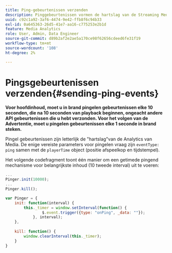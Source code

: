 ```yaml
---
title: Ping-gebeurtenissen verzenden
description: Pinggebeurtenissen vormen de hartslag van de Streaming Media Analytics. Leer hoe te om een getimed te verzenden pingelt voor belangrijkste inhoud of en het volgen van advertenties.
uuid: c92c1a92-3af6-4474-9e42-ffb8f6c94b33
exl-id: 0a645363-26d5-41e7-aa16-c775253e2b1d
feature: Media Analytics
role: User, Admin, Data Engineer
source-git-commit: d89b2af2e2ae5a170ce98f62656cdeed6fe31f19
workflow-type: tm+mt
source-wordcount: '108'
ht-degree: 2%

---
```


# Pingsgebeurtenissen verzenden{#sending-ping-events}

**Voor hoofdinhoud, moet u in brand pingelen gebeurtenissen elke 10 seconden, die na 10 seconden van playback beginnen, ongeacht andere API gebeurtenissen die u hebt verzonden. Voor het volgen van de Advertentie, moet u pingelen gebeurtenissen elke 1 seconde in brand steken.**

Pingel gebeurtenissen zijn letterlijk de &quot;hartslag&quot;van de Analytics van Media. De enige vereiste parameters voor pingelen vraag zijn `eventType: ping` samen met de `playerTime` object (positie afspeelkop en tijdstempel).

Het volgende codefragment toont één manier om een getimede pingend mechanisme voor belangrijkste inhoud (10 tweede interval) uit te voeren:

```js
... 
Pinger.init(10000); 
... 
Pinger.kill();

var Pinger = { 
    init: function(interval) { 
        this._timer = window.setInterval(function() { 
                $.event.trigger({type: "onPing", _data: ""}); 
            }, interval); 
    }, 
     
    kill: function() { 
        window.clearInterval(this._timer); 
    } 
}
```
